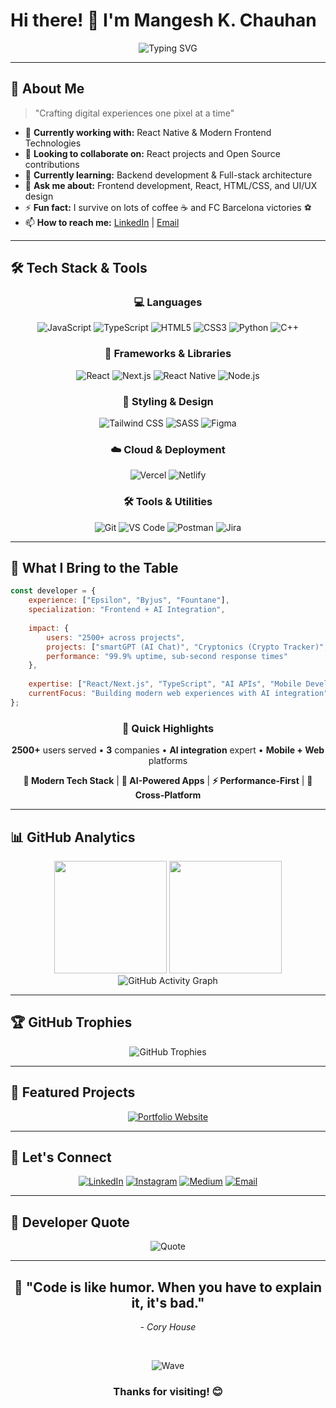 # Hi there! 👋 I'm Mangesh K. Chauhan

<div align="center">
  <img src="https://readme-typing-svg.herokuapp.com?font=Fira+Code&size=30&duration=3000&pause=1000&color=00D8FF&center=true&vCenter=true&width=600&lines=Frontend+Developer;React+Enthusiast;UI%2FUX+Designer;Always+Learning+%F0%9F%9A%80" alt="Typing SVG" />
</div>

---

## 🚀 About Me

> "Crafting digital experiences one pixel at a time"

- 🔭 **Currently working with:** React Native & Modern Frontend Technologies
- 👯 **Looking to collaborate on:** React projects and Open Source contributions
- 🌱 **Currently learning:** Backend development & Full-stack architecture
- 💬 **Ask me about:** Frontend development, React, HTML/CSS, and UI/UX design
- ⚡ **Fun fact:** I survive on lots of coffee ☕ and FC Barcelona victories ⚽
- 📫 **How to reach me:** [LinkedIn](https://linkedin.com/in/mangeshkchauhan) | [Email](mailto:mangeshkchauhan7@gmail.com)

---

## 🛠️ Tech Stack & Tools

<div align="center">

### 💻 Languages
![JavaScript](https://img.shields.io/badge/JavaScript-F7DF1E?style=for-the-badge&logo=javascript&logoColor=black)
![TypeScript](https://img.shields.io/badge/TypeScript-007ACC?style=for-the-badge&logo=typescript&logoColor=white)
![HTML5](https://img.shields.io/badge/HTML5-E34F26?style=for-the-badge&logo=html5&logoColor=white)
![CSS3](https://img.shields.io/badge/CSS3-1572B6?style=for-the-badge&logo=css3&logoColor=white)
![Python](https://img.shields.io/badge/Python-3776AB?style=for-the-badge&logo=python&logoColor=white)
![C++](https://img.shields.io/badge/C++-00599C?style=for-the-badge&logo=c%2B%2B&logoColor=white)

### 🚀 Frameworks & Libraries
![React](https://img.shields.io/badge/React-20232A?style=for-the-badge&logo=react&logoColor=61DAFB)
![Next.js](https://img.shields.io/badge/Next.js-000000?style=for-the-badge&logo=next.js&logoColor=white)
![React Native](https://img.shields.io/badge/React_Native-20232A?style=for-the-badge&logo=react&logoColor=61DAFB)
![Node.js](https://img.shields.io/badge/Node.js-43853D?style=for-the-badge&logo=node.js&logoColor=white)

### 🎨 Styling & Design
![Tailwind CSS](https://img.shields.io/badge/Tailwind_CSS-38B2AC?style=for-the-badge&logo=tailwind-css&logoColor=white)
![SASS](https://img.shields.io/badge/SASS-hotpink.svg?style=for-the-badge&logo=SASS&logoColor=white)
![Figma](https://img.shields.io/badge/Figma-F24E1E?style=for-the-badge&logo=figma&logoColor=white)

### ☁️ Cloud & Deployment
![Vercel](https://img.shields.io/badge/Vercel-000000?style=for-the-badge&logo=vercel&logoColor=white)
![Netlify](https://img.shields.io/badge/Netlify-00C7B7?style=for-the-badge&logo=netlify&logoColor=white)

### 🛠️ Tools & Utilities
![Git](https://img.shields.io/badge/Git-F05032?style=for-the-badge&logo=git&logoColor=white)
![VS Code](https://img.shields.io/badge/VS_Code-007ACC?style=for-the-badge&logo=visual-studio-code&logoColor=white)
![Postman](https://img.shields.io/badge/Postman-FF6C37?style=for-the-badge&logo=postman&logoColor=white)
![Jira](https://img.shields.io/badge/Jira-0052CC?style=for-the-badge&logo=jira&logoColor=white)

</div>

---

## 🎯 What I Bring to the Table

```javascript
const developer = {
    experience: ["Epsilon", "Byjus", "Fountane"],
    specialization: "Frontend + AI Integration",
    
    impact: {
        users: "2500+ across projects",
        projects: ["smartGPT (AI Chat)", "Cryptonics (Crypto Tracker)", "Web3 Portfolios"],
        performance: "99.9% uptime, sub-second response times"
    },
    
    expertise: ["React/Next.js", "TypeScript", "AI APIs", "Mobile Development"],
    currentFocus: "Building modern web experiences with AI integration"
};
```

<div align="center">

### 🚀 **Quick Highlights**

**2500+** users served • **3** companies • **AI integration** expert • **Mobile + Web** platforms

**🎨 Modern Tech Stack** | **🤖 AI-Powered Apps** | **⚡ Performance-First** | **📱 Cross-Platform**

</div>

---

## 📊 GitHub Analytics

<div align="center">
  <img height="180em" src="https://github-readme-stats.vercel.app/api?username=mangeshkchauhan&show_icons=true&theme=tokyonight&include_all_commits=true&count_private=true"/>
  <img height="180em" src="https://github-readme-stats.vercel.app/api/top-langs/?username=mangeshkchauhan&layout=compact&theme=tokyonight"/>
</div>

<div align="center">
  <img src="https://github-readme-activity-graph.vercel.app/graph?username=mangeshkchauhan&theme=tokyo-night&hide_border=true" alt="GitHub Activity Graph"/>
</div>

---

## 🏆 GitHub Trophies

<div align="center">
  <img src="https://github-profile-trophy.vercel.app/?username=mangeshkchauhan&theme=tokyonight&no-frame=true&row=1&column=7" alt="GitHub Trophies"/>
</div>

---

## 🌟 Featured Projects

<div align="center">

[![Portfolio Website](https://github-readme-stats.vercel.app/api/pin/?username=mangeshkchauhan&repo=portfolio&theme=tokyonight)](https://github.com/mangeshkchauhan/portfolio)

</div>

---

## 🤝 Let's Connect

<div align="center">

[![LinkedIn](https://img.shields.io/badge/LinkedIn-0077B5?style=for-the-badge&logo=linkedin&logoColor=white)](https://linkedin.com/in/mangeshkchauhan)
[![Instagram](https://img.shields.io/badge/Instagram-E4405F?style=for-the-badge&logo=instagram&logoColor=white)](https://instagram.com/mangeshkchauhan)
[![Medium](https://img.shields.io/badge/Medium-12100E?style=for-the-badge&logo=medium&logoColor=white)](https://medium.com/@mangeshkchauhan)
[![Email](https://img.shields.io/badge/Email-D14836?style=for-the-badge&logo=gmail&logoColor=white)](mailto:mangeshkchauhan7@gmail.com)

</div>

---

## 💭 Developer Quote

<div align="center">
  
  ![Quote](https://quotes-github-readme.vercel.app/api?type=horizontal&theme=tokyonight)
  
</div>

---

<div align="center">
  
  <h2>💭 "Code is like humor. When you have to explain it, it's bad."</h2>
  <p><em>- Cory House</em></p>
  
  <br/>
  
  ![Wave](https://raw.githubusercontent.com/mayhemantt/mayhemantt/Update/svg/Bottom.svg)
  
  <h3>Thanks for visiting! 😊</h3>
  
</div>
